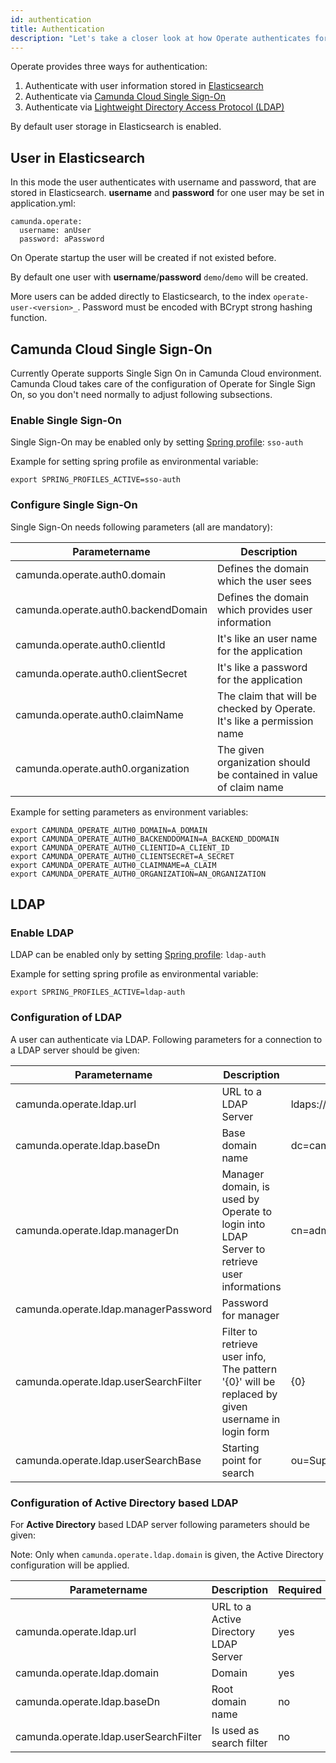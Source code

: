```yaml
---
id: authentication
title: Authentication
description: "Let's take a closer look at how Operate authenticates for use."
---
```


Operate provides three ways for authentication:

1. Authenticate with user information stored in [Elasticsearch](#user-in-elasticsearch)
2. Authenticate via [Camunda Cloud Single Sign-On](#camunda-cloud-single-sign-on)
3. Authenticate via [Lightweight Directory Access Protocol (LDAP)](#ldap)

By default user storage in Elasticsearch is enabled.

## User in Elasticsearch

In this mode the user authenticates with username and password, that are stored in Elasticsearch.
**username** and **password** for one user may be set in application.yml:

```
camunda.operate:
  username: anUser
  password: aPassword
```

On Operate startup the user will be created if not existed before.

By default one user with **username**/**password** `demo`/`demo` will be created.

More users can be added directly to Elasticsearch, to the index `operate-user-<version>_`. Password must be encoded with BCrypt strong hashing function.

## Camunda Cloud Single Sign-On

Currently Operate supports Single Sign On in Camunda Cloud environment. Camunda Cloud takes care of the configuration of Operate for Single Sign On,
so you don't need normally to adjust following subsections.

### Enable Single Sign-On

Single Sign-On may be enabled only by setting [Spring profile](https://docs.spring.io/spring-boot/docs/current/reference/html/spring-boot-features.html#boot-features-profiles): `sso-auth`

Example for setting spring profile as environmental variable:
```
export SPRING_PROFILES_ACTIVE=sso-auth
```

### Configure Single Sign-On

Single Sign-On needs following parameters (all are mandatory):

Parametername |Description
--------------|-------------
camunda.operate.auth0.domain | Defines the domain which the user sees
camunda.operate.auth0.backendDomain | Defines the domain which provides user information
camunda.operate.auth0.clientId | It's like an user name for the application
camunda.operate.auth0.clientSecret | It's like a password for the application
camunda.operate.auth0.claimName | The claim that will be checked by Operate. It's like a permission name
camunda.operate.auth0.organization | The given organization should be contained in value of claim name

Example for setting parameters as environment variables:

```
export CAMUNDA_OPERATE_AUTH0_DOMAIN=A_DOMAIN
export CAMUNDA_OPERATE_AUTH0_BACKENDDOMAIN=A_BACKEND_DDOMAIN
export CAMUNDA_OPERATE_AUTH0_CLIENTID=A_CLIENT_ID
export CAMUNDA_OPERATE_AUTH0_CLIENTSECRET=A_SECRET
export CAMUNDA_OPERATE_AUTH0_CLAIMNAME=A_CLAIM
export CAMUNDA_OPERATE_AUTH0_ORGANIZATION=AN_ORGANIZATION
```
## LDAP

### Enable LDAP

LDAP can be enabled only by setting [Spring profile](https://docs.spring.io/spring-boot/docs/current/reference/html/spring-boot-features.html#boot-features-profiles): `ldap-auth`

Example for setting spring profile as environmental variable:
```
export SPRING_PROFILES_ACTIVE=ldap-auth
```

### Configuration of LDAP
A user can authenticate via LDAP.
Following parameters for a connection to a LDAP server should be given:

 Parametername |Description | Example| Required
 --------------|------------|---------|--------
 camunda.operate.ldap.url | URL to a LDAP Server | ldaps://camunda.com/ | yes
 camunda.operate.ldap.baseDn| Base domain name | dc=camunda,dc=com| yes
 camunda.operate.ldap.managerDn| Manager domain, is used by Operate to login into LDAP Server to retrieve user informations | cn=admin,dc=camunda,dc=com| yes
 camunda.operate.ldap.managerPassword| Password for manager| |yes
 camunda.operate.ldap.userSearchFilter| Filter to retrieve user info, The pattern '{0}' will be replaced by given username in login form| {0} | no, Default is {0}
 camunda.operate.ldap.userSearchBase| Starting point for search| ou=Support,dc=camunda,dc=com| no

### Configuration of Active Directory based LDAP
For **Active Directory** based LDAP server following parameters should  be given:

Note: Only when `camunda.operate.ldap.domain` is given, the Active Directory configuration will be applied.

 Parametername |Description |  Required
 --------------|------------|---------
 camunda.operate.ldap.url | URL to a Active Directory LDAP Server |  yes
 camunda.operate.ldap.domain| Domain | yes
 camunda.operate.ldap.baseDn| Root domain name | no
 camunda.operate.ldap.userSearchFilter| Is used as search filter | no

